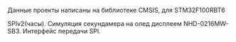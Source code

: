 Данные проекты написаны на библиотеке CMSIS, для STM32F100RBT6

SPIv2(часы). Симуляция секундамера на олед дисплеем NHD-0216MW-SB3. Интерфейс передачи SPI.
